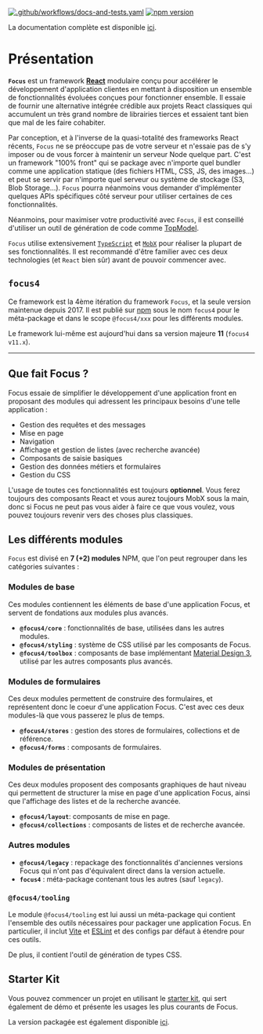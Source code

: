 [![.github/workflows/docs-and-tests.yaml](https://github.com/klee-contrib/focus4/actions/workflows/docs-and-tests.yaml/badge.svg)](https://github.com/klee-contrib/focus4/actions/workflows/docs-and-tests.yaml)
[![npm version](https://badge.fury.io/js/focus4.svg)](https://www.npmjs.com/package/focus4)

La documentation complète est disponible [ici](https://klee-contrib.github.io/focus4).

# Présentation

**`Focus`** est un framework **[React](https://react.dev/)** modulaire conçu pour accélérer le développement d'application clientes en mettant à disposition un ensemble de
fonctionnalités évoluées conçues pour fonctionner ensemble. Il essaie de fournir une alternative intégrée crédible aux projets React classiques qui accumulent
un très grand nombre de librairies tierces et essaient tant bien que mal de les faire cohabiter.

Par conception, et à l'inverse de la quasi-totalité des frameworks React récents, `Focus` ne se préoccupe pas de votre serveur et n'essaie pas de s'y
imposer ou de vous forcer à maintenir un serveur Node quelque part. C'est un framework "100% front" qui se package avec n'importe quel bundler comme une
application statique (des fichiers HTML, CSS, JS, des images...) et peut se servir par n'importe quel serveur ou système de stockage (S3, Blob Storage...).
`Focus` pourra néanmoins vous demander d'implémenter quelques APIs spécifiques côté serveur pour utiliser certaines de ces fonctionnalités.

Néanmoins, pour maximiser votre productivité avec `Focus`, il est conseillé d'utiliser un outil de génération de code comme [TopModel](https://klee-contrib.github.io/topmodel).

`Focus` utilise extensivement [`TypeScript`](https://www.typescriptlang.org/) et [`MobX`](https://mobx.js.org/) pour réaliser la plupart de ses fonctionnalités. Il est recommandé d'être familier avec ces deux
technologies (et `React` bien sûr) avant de pouvoir commencer avec.

## `focus4`

Ce framework est la 4ème itération du framework `Focus`, et la seule version maintenue depuis 2017. Il est publié sur [npm](https://www.npmjs.com/package/focus4) sous le nom `focus4` pour le
méta-package et dans le scope `@focus4/xxx` pour les différents modules.

Le framework lui-même est aujourd'hui dans sa version majeure **11** (`focus4 v11.x`).

---

## Que fait Focus ?

Focus essaie de simplifier le développement d'une application front en proposant des modules qui adressent les principaux besoins d'une telle application :

-   Gestion des requêtes et des messages
-   Mise en page
-   Navigation
-   Affichage et gestion de listes (avec recherche avancée)
-   Composants de saisie basiques
-   Gestion des données métiers et formulaires
-   Gestion du CSS

L'usage de toutes ces fonctionnalités est toujours **optionnel**. Vous ferez toujours des composants React et vous aurez toujours MobX sous la main, donc si Focus ne peut pas vous aider à faire ce que vous voulez, vous pouvez toujours revenir vers des choses plus classiques.

## Les différents modules

`Focus` est divisé en **7 (+2) modules** NPM, que l'on peut regrouper dans les catégories suivantes :

### Modules de base

Ces modules contiennent les éléments de base d'une application Focus, et servent de fondations aux modules plus avancés.

-   **`@focus4/core`** : fonctionnalités de base, utilisées dans les autres modules.
-   **`@focus4/styling`** : système de CSS utilisé par les composants de Focus.
-   **`@focus4/toolbox`** : composants de base implémentant [Material Design 3](https://m3.material.io/components), utilisé par les autres composants plus avancés.

### Modules de formulaires

Ces deux modules permettent de construire des formulaires, et représentent donc le coeur d'une application Focus. C'est avec ces deux modules-là que vous passerez le plus de temps.

-   **`@focus4/stores`** : gestion des stores de formulaires, collections et de référence.
-   **`@focus4/forms`** : composants de formulaires.

### Modules de présentation

Ces deux modules proposent des composants graphiques de haut niveau qui permettent de structurer la mise en page d'une application Focus, ainsi que l'affichage des listes et de la recherche avancée.

-   **`@focus4/layout`**: composants de mise en page.
-   **`@focus4/collections`** : composants de listes et de recherche avancée.

### Autres modules

-   **`@focus4/legacy`** : repackage des fonctionnalités d'anciennes versions Focus qui n'ont pas d'équivalent direct dans la version actuelle.
-   **`focus4`** : méta-package contenant tous les autres (sauf `legacy`).

### `@focus4/tooling`

Le module `@focus4/tooling` est lui aussi un méta-package qui contient l'ensemble des outils nécessaires pour packager une application Focus.
En particulier, il inclut [Vite](https://vitejs.dev) et [ESLint](https://eslint.org/) et des configs par défaut à étendre pour ces outils.

De plus, il contient l'outil de génération de types CSS.

## Starter Kit

Vous pouvez commencer un projet en utilisant le [starter kit](http://www.github.com/klee-contrib/focus4-starter-kit), qui sert également de démo et présente les usages les plus courants de Focus.

La version packagée est également disponible [ici](https://focus4-starter-kit.fly.dev).
